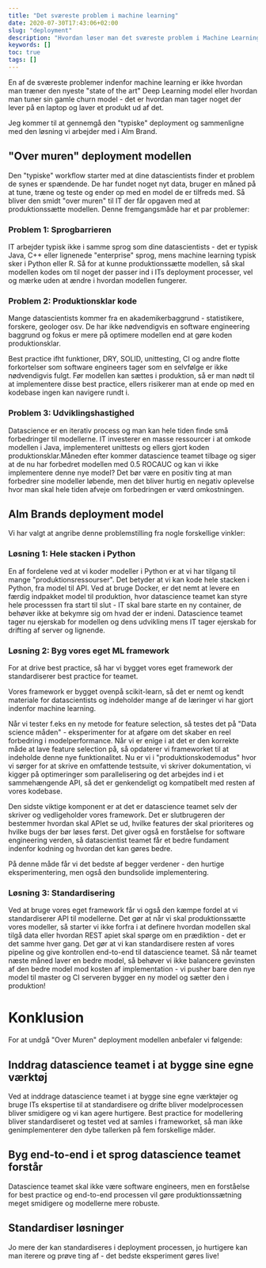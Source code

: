 ```yaml
---
title: "Det sværeste problem i machine learning"
date: 2020-07-30T17:43:06+02:00
slug: "deployment"
description: "Hvordan løser man det sværeste problem i Machine Learning?"
keywords: []
toc: true
tags: []
---
```


En af de sværeste problemer indenfor machine learning er ikke hvordan man træner den nyeste "state of the art" Deep Learning model eller hvordan man tuner sin gamle churn model - det er hvordan man tager noget der lever på en laptop og laver et produkt ud af det.

Jeg kommer til at gennemgå den "typiske" deployment og sammenligne med den løsning vi arbejder med i Alm Brand.

## "Over muren" deployment modellen

Den "typiske" workflow starter med at dine datascientists finder et problem de synes er spændende. De har fundet noget nyt data, bruger en måned på at tune, træne og teste og ender op med en model de er tilfreds med. Så bliver den smidt "over muren" til IT der får opgaven med at produktionssætte modellen.
Denne fremgangsmåde har et par problemer:

### Problem 1: Sprogbarrieren

IT arbejder typisk ikke i samme sprog som dine datascientists - det er typisk Java, C++ eller lignenede "enterprise" sprog, mens machine learning typisk sker i Python eller R. Så for at kunne produktionssætte modellen, så skal modellen kodes om til noget der passer ind i ITs deployment processer, vel og mærke uden at ændre i hvordan modellen fungerer.

### Problem 2: Produktionsklar kode

Mange datascientists kommer fra en akademikerbaggrund - statistikere, forskere, geologer osv. De har ikke nødvendigvis en software engineering baggrund og fokus er mere på optimere modellen end at gøre koden produktionsklar.

Best practice ifht funktioner, DRY, SOLID, unittesting, CI og andre flotte forkortelser som software engineers tager som en selvfølge er ikke nødvendigvis fulgt. Før modellen kan sættes i produktion, så er man nødt til at implementere disse best practice, ellers risikerer man at ende op med en kodebase ingen kan navigere rundt i.

### Problem 3: Udviklingshastighed

Datascience er en iterativ process og man kan hele tiden finde små forbedringer til modellerne. IT investerer en masse ressourcer i at omkode modellen i Java, implementeret unittests og ellers gjort koden produktionsklar.Måneden efter kommer datascience teamet tilbage og siger at de nu har forbedret modellen med 0.5 ROCAUC og kan vi ikke implementere denne nye model? Det bør være en positiv ting at man forbedrer sine modeller løbende, men det bliver hurtig en negativ oplevelse hvor man skal hele tiden afveje om forbedringen er værd omkostningen.

## Alm Brands deployment model

Vi har valgt at angribe denne problemstilling fra nogle forskellige vinkler:

### Løsning 1: Hele stacken i Python

En af fordelene ved at vi koder modeller i Python er at vi har tilgang til mange "produktionsressourser". Det betyder at vi kan kode hele stacken i Python, fra model til API. Ved at bruge Docker, er det nemt at levere en færdig indpakket model til produktion, hvor datascience teamet kan styre hele processsen fra start til slut - IT skal bare starte en ny container, de behøver ikke at bekymre sig om hvad der er indeni. Datascience teamet tager nu ejerskab for modellen og dens udvikling mens IT tager ejerskab for drifting af server og lignende.

### Løsning 2: Byg vores eget ML framework

For at drive best practice, så har vi bygget vores eget framework der standardiserer best practice for teamet.

Vores framework er bygget ovenpå scikit-learn, så det er nemt og kendt materiale for datascientists og indeholder mange af de læringer vi har gjort indenfor machine learning.

Når vi tester f.eks en ny metode for feature selection, så testes det på "Data science måden" - eksperimenter for at afgøre om det skaber en reel forbedring i modelperformance. Når vi er enige i at det er den korrekte måde at lave feature selection på, så opdaterer vi frameworket til at indeholde denne nye funktionalitet. Nu er vi i "produktionskodemodus" hvor vi sørger for at skrive en omfattende testsuite, vi skriver dokumentation, vi kigger på optimeringer som parallelisering og det arbejdes ind i et sammehængende API, så det er genkendeligt og kompatibelt med resten af vores kodebase.

Den sidste viktige komponent er at det er datascience teamet selv der skriver og vedligeholder vores framework. Det er slutbrugeren der bestemmer hvordan skal APIet se ud, hvilke features der skal prioriteres og hvilke bugs der bør løses først. Det giver også en forståelse for software engineering verden, så datascientist teamet får et bedre fundament indenfor kodning og hvordan det kan gøres bedre.

På denne måde får vi det bedste af begger verdener - den hurtige eksperimentering, men også den bundsolide implementering.

### Løsning 3: Standardisering

Ved at bruge vores eget framework får vi også den kæmpe fordel at vi standardiserer API til modellerne. Det gør at når vi skal produktionssætte vores modeller, så starter vi ikke forfra i at definere hvordan modellen skal tilgå data eller hvordan REST apiet skal spørge om en prædiktion - det er det samme hver gang. Det gør at vi kan standardisere resten af vores pipeline og give kontrollen end-to-end til datascience teamet. Så når teamet næste måned laver en bedre model, så behøver vi ikke balancere gevinsten af den bedre model mod kosten af implementation - vi pusher bare den nye model til master og CI serveren bygger en ny model og sætter den i produktion!

# Konklusion

For at undgå "Over Muren" deployment modellen anbefaler vi følgende:

## Inddrag datascience teamet i at bygge sine egne værktøj

Ved at inddrage datascience teamet i at bygge sine egne værktøjer og bruge ITs ekspertise til at standardisere og drifte bliver modelprocessen bliver smidigere og vi kan agere hurtigere. Best practice for modellering bliver standardiseret og testet ved at samles i frameworket, så man ikke genimplementerer den dybe tallerken på fem forskellige måder.

## Byg end-to-end i et sprog datascience teamet forstår

Datascience teamet skal ikke være software engineers, men en forståelse for best practice og end-to-end processen vil gøre produktionssætning meget smidigere og modellerne mere robuste.

## Standardiser løsninger

Jo mere der kan standardiseres i deployment processen, jo hurtigere kan man iterere og prøve ting af - det bedste eksperiment gøres live!
